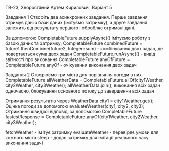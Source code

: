 ТВ-23, Хворостяний Артем Кирилович, Варіант 5

Завдання 1
Створіть два асинхронних завдання. Перше завдання отримує дані
з бази даних (імітуємо затримку), а друге завдання залежить від
результату першого і обробляє отримані дані.

За допомогою CompletableFuture.supplyAsync(() імітуємо роботу з базою даних та затримку;
 CompletableFuture<Integer> combinedFuture = future1.thenCombine(future2, Integer::sum) - комбінування двох задач, де повертається сума двох задач
 CompletableFuture.runAsync(() - вивід звітності про виконання
 CompletableFuture<Object> anyOfFuture = CompletableFuture.anyOf - очікування виконання двох задач

Завдання 2
Створюємо три міста для порівняння погоди в них
CompletableFuture<Void> allWeatherData = CompletableFuture.allOf(city1Weather, city2Weather, city3Weather);
allWeatherData.join(); виконання всіх задач одночасно, блокування основного потоку до завершення всіх задач

Отримання результатів через WeatherData city1 = city1Weather.get();
Оцінка погоди за допомогою evaluateWeather(city1, city2, city3);
Отримання швидкої відповіді за допомогою CompletableFuture<Object> fastestResponse = CompletableFuture.anyOf(city1Weather, city2Weather, city3Weather);

fetchWeather - імітує затримку
evaluateWeather - перевіряє умови для кожного міста
sleep - додає затримку для імітації реального часу виконання задачі
